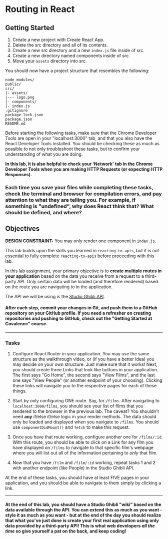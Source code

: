 # Routing in React

## Getting Started
1. Create a new project with Create React App.
2. Delete the src directory and all of its contents.
3. Create a new src directory and a new `index.js` file inside of src.
4. Create a new directory named components inside of src.
5. Move your `assets` directory into src.

You should now have a project structure that resembles the following:
```
node_modules/
public/
src/
|- assets/
|--- logo.png
|- components/
|- index.js
.gitignore
package-lock.json
package.json
README.md
```

Before starting the following tasks, make sure that the Chrome Developer Tools are open in your "localhost:3000" tab, and that you also have the React Developer Tools installed. You should be checking these as much as possible to not only troubleshoot these tasks, but to confirm your understanding of what you are doing. 

**In this lab, it is also helpful to check your 'Network' tab in the Chrome Developer Tools when you are making HTTP Requests (or expecting HTTP Responses).**

### Each time you save your files while completing these tasks, check the terminal and browser for compilation errors, and pay attention to what they are telling you. For example, if something is "undefined", why does React think that? What should be defined, and where?

## Objectives
**DESIGN CONSTRAINT:** You may only render one component in `index.js`.

This lab builds upon the skills you learned in `reacting-to-apis`, but it is not essential to fully complete `reacting-to-apis` before proceeding with this lab. 

In this lab assignment, your primary objective is to **create multiple routes in your application** based on the data you receive from a request to a third-party API. Only certain data will be loaded (and therefore rendered) based on the route you are navigating to in the application.

The API we will be using is the [Studio Ghibli API](https://ghibliapi.herokuapp.com/). 

#### After each step, commit your changes in Git, and push them to a GitHub repository on your GitHub profile. If you need a refresher on creating repositories and pushing to GitHub, check out the "Getting Started at Covalence" course.

----

### Tasks
1. Configure React Router in your application. You may use the same structure as the walkthrough video, or (if you have a better idea) you may decide on your own structure. Just make sure that it works! Next, you should create three Links that look like buttons in your application. The first says "Go Home", the second says "View Films", and the last one says "View People" (or another endpoint of your choosing). Clicking these links will navigate you to the respective pages for each of these things.

2. Start by only configuring ONE route. Say, for `/films`. After navigating to `localhost:3000/films`, you should see your list of films that you rendered to the browser in the previous lab. The caveat? You shouldn't need **any** if/else if/else logic in your render methods. The data should only be loaded and displayed when you navigate to `/films`. You should use `componentDidMount()` and `fetch` to make this request.

3. Once you have that route working, configure another one for `/films/:id`. With this route, you should be able to click on a Link for any film you have displayed on `/films` to navigate to that specific film's webpage where you will list out all of the information pertaining to _only_ that film.

4. Now that you have `/film` and `/film/:id` working, repeat tasks 1 and 2 with another endpoint (like People) in the Studio Ghibli API. 

At the end of these tasks, you should have at least FIVE pages in your application, and you should be able to navigate to them simply by clicking a link. 

----

#### At the end of this lab, you should have a Studio Ghibli "wiki" based on the data available through the API. You can extend this as much as you want - style it as much as you want - but at the end of the day you should realize that what you've just done is create your first real application using only data provided by a third-party API! This is what web developers _all the time_ so give yourself a pat on the back, and keep coding!